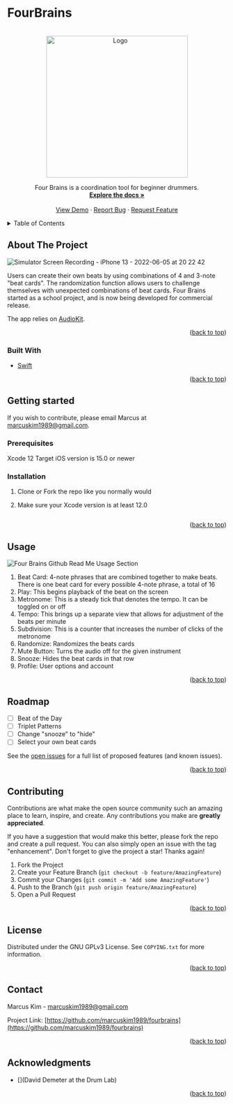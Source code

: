 # FourBrains
<div id="top"></div>
<!--
*** Thanks for checking out the Best-README-Template. If you have a suggestion
*** that would make this better, please fork the repo and create a pull request
*** or simply open an issue with the tag "enhancement".
*** Don't forget to give the project a star!
*** Thanks again! Now go create something AMAZING! :D
-->



<!-- PROJECT SHIELDS -->
<!--
*** I'm using markdown "reference style" links for readability.
*** Reference links are enclosed in brackets [ ] instead of parentheses ( ).
*** See the bottom of this document for the declaration of the reference variables
*** for contributors-url, forks-url, etc. This is an optional, concise syntax you may use.
*** https://www.markdownguide.org/basic-syntax/#reference-style-links
-->


<!-- PROJECT LOGO -->
<br />
<div align="center">
  <a href="https://github.com/marcuskim1989/fourbrains">
    <img src="https://user-images.githubusercontent.com/38197966/172091495-ea70dff6-f368-49d6-8266-d3314e0f6fb9.png" alt="Logo" width="325" height="325">
  </a>

  <p align="center">
    Four Brains is a coordination tool for beginner drummers. 
    <br />
    <a href="https://github.com/marcuskim1989/FourBrains"><strong>Explore the docs »</strong></a>
    <br />
    <br />
    <a href="https://github.com/marcuskim1989/FourBrains">View Demo</a>
    ·
    <a href="https://github.com/marcuskim1989/FourBrains/issues">Report Bug</a>
    ·
    <a href="https://github.com/marcuskim1989/FourBrains/issues">Request Feature</a>
  </p>
</div>



<!-- TABLE OF CONTENTS -->
<details>
  <summary>Table of Contents</summary>
  <ol>
    <li>
      <a href="#about-the-project">About The Project</a>
      <ul>
        <li><a href="#built-with">Built With</a></li>
      </ul>
    </li>
    <li>
      <a href="#getting-started">Getting Started</a>
      <ul>
        <li><a href="#prerequisites">Prerequisites</a></li>
        <li><a href="#installation">Installation</a></li>
      </ul>
    </li>
    <li><a href="#usage">Usage</a></li>
    <li><a href="#roadmap">Roadmap</a></li>
    <li><a href="#contributing">Contributing</a></li>
    <li><a href="#license">License</a></li>
    <li><a href="#contact">Contact</a></li>
    <li><a href="#acknowledgments">Acknowledgments</a></li>
  </ol>
</details>



<!-- ABOUT THE PROJECT -->
## About The Project

![Simulator Screen Recording - iPhone 13 - 2022-06-05 at 20 22 42](https://user-images.githubusercontent.com/38197966/172093395-d895b238-4042-4eb5-98f1-1bbf585dd7d6.gif)


Users can create their own beats by using combinations of 4 and 3-note "beat cards". The randomization function allows users to challenge themselves with unexpected combinations of beat cards. Four Brains started as a school project, and is now being developed for commercial release.

The app relies on <a href="https://github.com/AudioKit/AudioKit">AudioKit</a>.

<p align="right">(<a href="#top">back to top</a>)</p>



### Built With

* [Swift](https://www.swift.org/)

<p align="right">(<a href="#top">back to top</a>)</p>

<div id="top"></div>
<!--
*** Thanks for checking out the Best-README-Template. If you have a suggestion
*** that would make this better, please fork the repo and create a pull request
*** or simply open an issue with the tag "enhancement".
*** Don't forget to give the project a star!
*** Thanks again! Now go create something AMAZING! :D
-->


<!-- GETTING STARTED -->
## Getting started

If you wish to contribute, please email Marcus at marcuskim1989@gmail.com. 

### Prerequisites

Xcode 12
Target iOS version is 15.0 or newer

### Installation

1. Clone or Fork the repo like you normally would
2. Make sure your Xcode version is at least 12.0

   ```

<p align="right">(<a href="#top">back to top</a>)</p>



<!-- USAGE EXAMPLES -->
## Usage

![Four Brains Github Read Me Usage Section](https://user-images.githubusercontent.com/38197966/172277918-844278a1-8c27-4dc9-b2fd-a9a79f104302.png)


1. Beat Card: 4-note phrases that are combined together to make beats. There is one beat card for every possible 4-note phrase, a total of 16
2. Play: This begins playback of the beat on the screen
3. Metronome: This is a steady tick that denotes the tempo. It can be toggled on or off
4. Tempo: This brings up a separate view that allows for adjustment of the beats per minute
5. Subdivision: This is a counter that increases the number of clicks of the metronome
6. Randomize: Randomizes the beats cards
7. Mute Button: Turns the audio off for the given instrument
8. Snooze: Hides the beat cards in that row
9. Profile: User options and account

<p align="right">(<a href="#top">back to top</a>)</p>



<!-- ROADMAP -->
## Roadmap

- [ ] Beat of the Day
- [ ] Triplet Patterns
- [ ] Change "snooze" to "hide"
- [ ] Select your own beat cards

See the [open issues](https://github.com/marcuskim1989/fourbrains/issues) for a full list of proposed features (and known issues).

<p align="right">(<a href="#top">back to top</a>)</p>



<!-- CONTRIBUTING -->
## Contributing

Contributions are what make the open source community such an amazing place to learn, inspire, and create. Any contributions you make are **greatly appreciated**.

If you have a suggestion that would make this better, please fork the repo and create a pull request. You can also simply open an issue with the tag "enhancement".
Don't forget to give the project a star! Thanks again!

1. Fork the Project
2. Create your Feature Branch (`git checkout -b feature/AmazingFeature`)
3. Commit your Changes (`git commit -m 'Add some AmazingFeature'`)
4. Push to the Branch (`git push origin feature/AmazingFeature`)
5. Open a Pull Request

<p align="right">(<a href="#top">back to top</a>)</p>



<!-- LICENSE -->
## License

Distributed under the GNU GPLv3 License. See `COPYING.txt` for more information.

<p align="right">(<a href="#top">back to top</a>)</p>



<!-- CONTACT -->
## Contact

Marcus Kim - marcuskim1989@gmail.com

Project Link: [https://github.com/marcuskim1989/fourbrains](https://github.com/marcuskim1989/fourbrains)

<p align="right">(<a href="#top">back to top</a>)</p>



<!-- ACKNOWLEDGMENTS -->
## Acknowledgments

* [](David Demeter at the Drum Lab)

<p align="right">(<a href="#top">back to top</a>)</p>



<!-- MARKDOWN LINKS & IMAGES -->
<!-- https://www.markdownguide.org/basic-syntax/#reference-style-links -->
[contributors-shield]: https://img.shields.io/github/contributors/github_username/repo_name.svg?style=for-the-badge
[contributors-url]: https://github.com/github_username/repo_name/graphs/contributors
[forks-shield]: https://img.shields.io/github/forks/github_username/repo_name.svg?style=for-the-badge
[forks-url]: https://github.com/github_username/repo_name/network/members
[stars-shield]: https://img.shields.io/github/stars/github_username/repo_name.svg?style=for-the-badge
[stars-url]: https://github.com/github_username/repo_name/stargazers
[issues-shield]: https://img.shields.io/github/issues/github_username/repo_name.svg?style=for-the-badge
[issues-url]: https://github.com/github_username/repo_name/issues
[license-shield]: https://img.shields.io/github/license/github_username/repo_name.svg?style=for-the-badge
[license-url]: https://github.com/github_username/repo_name/blob/master/LICENSE.txt
[linkedin-shield]: https://img.shields.io/badge/-LinkedIn-black.svg?style=for-the-badge&logo=linkedin&colorB=555
[linkedin-url]: https://linkedin.com/in/linkedin_username
[product-screenshot]: images/screenshot.png
